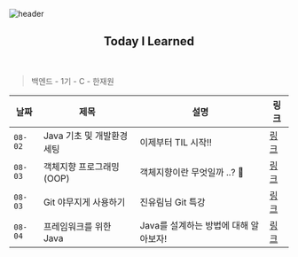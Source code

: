 ![header](https://capsule-render.vercel.app/api?type=waving&color=0f7b6c&height=150&section=header&text=hanjo&fontColor=afeee6&fontSize=90&animation=twinkling)


<div align='center'>
    <h2> Today I Learned </h2>
</div>

<br>

> 백엔드 - 1기 - C - 한재원

|날짜|제목|설명|링크|
|---|---|---|---|
|`08-02`|Java 기초 및 개발환경 세팅|이제부터 TIL 시작!!|[링크](https://hanjo8813.github.io/til/1/)|
|`08-03`|객체지향 프로그래밍(OOP)|객체지향이란 무엇일까 ..? 🤔|[링크](https://hanjo8813.github.io/til/2/)|
|`08-03`|Git 야무지게 사용하기|진유림님 Git 특강|[링크](https://hanjo8813.github.io/til/3/)|
|`08-04`|프레임워크를 위한 Java|Java를 설계하는 방법에 대해 알아보자!|[링크](https://hanjo8813.github.io/til/4/)|